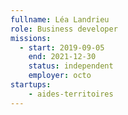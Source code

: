 ```yaml
---
fullname: Léa Landrieu
role: Business developer
missions:
  - start: 2019-09-05
    end: 2021-12-30
    status: independent
    employer: octo
startups:
    - aides-territoires
---
```

